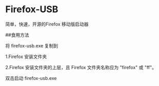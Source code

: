 # Firefox-USB
简单，快速，开源的Firefox 移动版启动器


##食用方法

将 firefox-usb.exe 复制到

  1.Firefox 安装文件夹
  
  2.Firefox 安装文件夹的上层，且 Firefox 文件夹名称应为 "firefox" 或 "ff"。
  
双击启动 firefox-usb.exe

